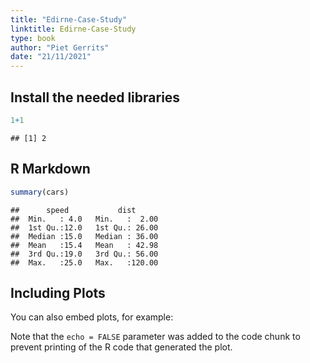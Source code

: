 ```yaml
---
title: "Edirne-Case-Study"
linktitle: Edirne-Case-Study
type: book
author: "Piet Gerrits"
date: "21/11/2021"
---
```




## Install the needed libraries


```r
1+1
```

```
## [1] 2
```


## R Markdown


```r
summary(cars)
```

```
##      speed           dist       
##  Min.   : 4.0   Min.   :  2.00  
##  1st Qu.:12.0   1st Qu.: 26.00  
##  Median :15.0   Median : 36.00  
##  Mean   :15.4   Mean   : 42.98  
##  3rd Qu.:19.0   3rd Qu.: 56.00  
##  Max.   :25.0   Max.   :120.00
```

## Including Plots

You can also embed plots, for example:



Note that the `echo = FALSE` parameter was added to the code chunk to prevent printing of the R code that generated the plot.
